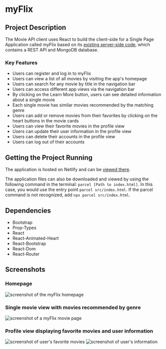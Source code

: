 # myFlix

## Project Description
The Movie API client uses React to build the client-side for a Single Page Application called myFlix based on its [existing server-side code](https://github.com/kayleebowers/movie-api), which contains a REST API and MongoDB database.

### Key Features
* Users can register and log in to myFlix
* Users can view a list of all movies by visiting the app's homepage
* Users can search for any movie by title in the navigation bar
* Users can access different app views via the navigation bar
* By clicking on the Learn More button, users can see detailed information about a single movie
* Each single movie has similar movies recommended by the matching genre
* Users can add or remove movies from their favorites by clicking on the heart buttons in the movie cards
* Users can view their favorite movies in the profile view
* Users can update their user information in the profile view
* Users can delete their accounts in the profile view
* Users can log out of their accounts

## Getting the Project Running
The application is hosted on Netlify and can be [viewed there](https://myflix22.netlify.app/). 

The application files can also be downloaded and viewed by using the following command in the terminal: `parcel [Path to index.html]`. In this case, you would use the entry point `parcel src/index.html`. If the parcel command is not recognized, add  `npx parcel src/index.html`.

## Dependencies
* Bootstrap
* Prop-Types
* React
* React-Animated-Heart
* React-Bootstrap
* React-Dom
* React-Router

## Screenshots
### Homepage
![screenshot of the myFlix homepage](/../<screenshots>/path/to/Homepage.png?raw=true "Homepage")
### Single movie view with movies recommended by genre
![screenshot of a myFlix movie page]([https://drive.google.com/file/d/1qjHn75Vh0D_MFMB0ien1V8ni7VfWR9r2/view?usp=drive_link](https://drive.google.com/file/d/1yrh3_-5-epuJTJD0QSut-8KbovgVSAGU/view?usp=drive_link))
### Profile view displaying favorite movies and user information
![screenshot of user's favorite movies]([https://drive.google.com/file/d/1qjHn75Vh0D_MFMB0ien1V8ni7VfWR9r2/view?usp=drive_link](https://drive.google.com/file/d/1TKlNPYeKwS4gLSokzqVTR5zQzg-nmYcP/view?usp=drive_link))
![screenshot of user's information]([https://drive.google.com/file/d/1qjHn75Vh0D_MFMB0ien1V8ni7VfWR9r2/view?usp=drive_link](https://drive.google.com/file/d/15gZTEU1zPWSqIj0JWovie3HXT1IWxwV4/view?usp=drive_link)https://drive.google.com/file/d/15gZTEU1zPWSqIj0JWovie3HXT1IWxwV4/view?usp=drive_link)
